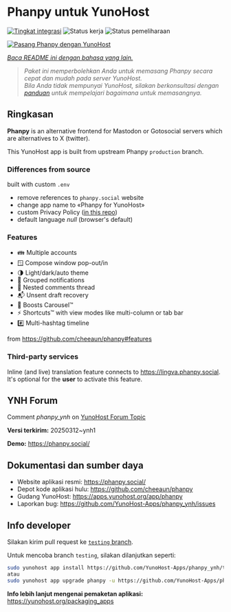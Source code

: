 <!--
N.B.: README ini dibuat secara otomatis oleh <https://github.com/YunoHost/apps/tree/master/tools/readme_generator>
Ini TIDAK boleh diedit dengan tangan.
-->

# Phanpy untuk YunoHost

[![Tingkat integrasi](https://apps.yunohost.org/badge/integration/phanpy)](https://ci-apps.yunohost.org/ci/apps/phanpy/)
![Status kerja](https://apps.yunohost.org/badge/state/phanpy)
![Status pemeliharaan](https://apps.yunohost.org/badge/maintained/phanpy)

[![Pasang Phanpy dengan YunoHost](https://install-app.yunohost.org/install-with-yunohost.svg)](https://install-app.yunohost.org/?app=phanpy)

*[Baca README ini dengan bahasa yang lain.](./ALL_README.md)*

> *Paket ini memperbolehkan Anda untuk memasang Phanpy secara cepat dan mudah pada server YunoHost.*  
> *Bila Anda tidak mempunyai YunoHost, silakan berkonsultasi dengan [panduan](https://yunohost.org/install) untuk mempelajari bagaimana untuk memasangnya.*

## Ringkasan

**Phanpy** is an alternative frontend for Mastodon or Gotosocial servers which are alternatives to X (twitter).

This YunoHost app is built from upstream Phanpy `production` branch.

### Differences from source

built with custom `.env`

* remove references to `phanpy.social` website
* change app name to «Phanpy for YunoHost»
* custom Privacy Policy ([in this repo](https://github.com/YunoHost-Apps/phanpy_ynh/blob/master/PRIVACY.md))
* default language *null* (browser's default)

### Features

* 👪 Multiple accounts
* 🪟 Compose window pop-out/in
* 🌗 Light/dark/auto theme
* 🔔 Grouped notifications
* 🪺 Nested comments thread
* 📬 Unsent draft recovery
* 🎠 Boosts Carousel™️
* ⚡ Shortcuts™️ with view modes like multi-column or tab bar
* #️⃣ Multi-hashtag timeline

from <https://github.com/cheeaun/phanpy#features>

### Third-party services

Inline (and live) translation feature connects to <https://lingva.phanpy.social>. It's optional for the **user** to activate this feature.

## YNH Forum

Comment *phanpy_ynh* on [YunoHost Forum Topic](https://forum.yunohost.org/t/phanpy-a-minimalistic-opinionated-fediverse-web-client/32095)



**Versi terkirim:** 20250312~ynh1

**Demo:** <https://phanpy.social/>
## Dokumentasi dan sumber daya

- Website aplikasi resmi: <https://phanpy.social/>
- Depot kode aplikasi hulu: <https://github.com/cheeaun/phanpy>
- Gudang YunoHost: <https://apps.yunohost.org/app/phanpy>
- Laporkan bug: <https://github.com/YunoHost-Apps/phanpy_ynh/issues>

## Info developer

Silakan kirim pull request ke [`testing` branch](https://github.com/YunoHost-Apps/phanpy_ynh/tree/testing).

Untuk mencoba branch `testing`, silakan dilanjutkan seperti:

```bash
sudo yunohost app install https://github.com/YunoHost-Apps/phanpy_ynh/tree/testing --debug
atau
sudo yunohost app upgrade phanpy -u https://github.com/YunoHost-Apps/phanpy_ynh/tree/testing --debug
```

**Info lebih lanjut mengenai pemaketan aplikasi:** <https://yunohost.org/packaging_apps>
